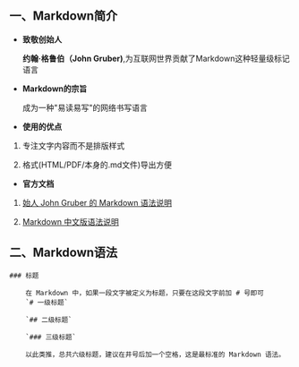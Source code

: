 ## 一、Markdown简介

+ **致敬创始人**

	**约翰·格鲁伯（John Gruber)**,为互联网世界贡献了Markdown这种轻量级标记语言
+ **Markdown的宗旨**

	成为一种"易读易写"的网络书写语言
+ **使用的优点**

1. 专注文字内容而不是排版样式

2. 格式(HTML/PDF/本身的.md文件)导出方便
+ **官方文档**

1. [始人 John Gruber 的 Markdown 语法说明](http://daringfireball.net/projects/markdown/syntax)
	
2. [Markdown 中文版语法说明](http://wowubuntu.com/markdown/)
	
## 二、Markdown语法

	### 标题
	
		在 Markdown 中，如果一段文字被定义为标题，只要在这段文字前加 # 号即可
		`# 一级标题`
		
		`## 二级标题`
		
		`### 三级标题`
		
		以此类推，总共六级标题，建议在井号后加一个空格，这是最标准的 Markdown 语法。
	
